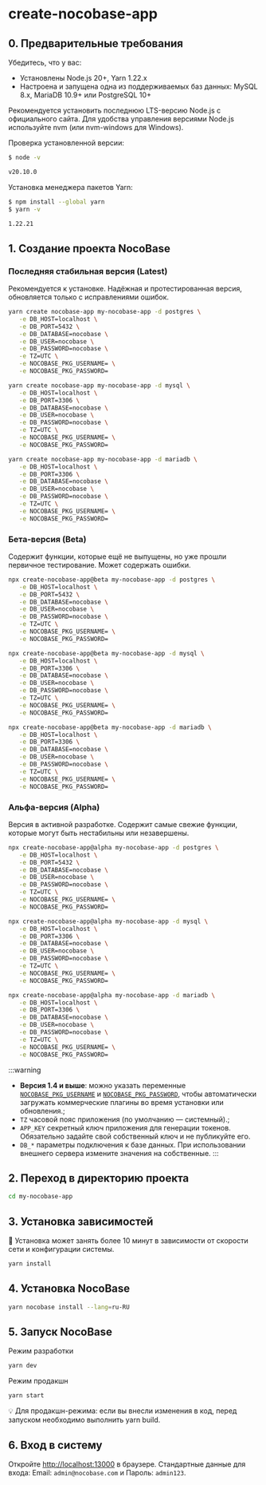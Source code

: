 # create-nocobase-app

## 0. Предварительные требования

Убедитесь, что у вас:

- Установлены Node.js 20+, Yarn 1.22.x
- Настроена и запущена одна из поддерживаемых баз данных: MySQL 8.x, MariaDB 10.9+ или PostgreSQL 10+

Рекомендуется установить последнюю LTS-версию Node.js с официального сайта. Для удобства управления версиями Node.js используйте nvm (или nvm-windows для Windows).

Проверка установленной версии:
```bash
$ node -v

v20.10.0
```

Установка менеджера пакетов Yarn:

```bash
$ npm install --global yarn
$ yarn -v

1.22.21
```

## 1. Создание проекта NocoBase

### Последняя стабильная версия (Latest)

Рекомендуется к установке. Надёжная и протестированная версия, обновляется только с исправлениями ошибок.

<Tabs>
<div label="PostgreSQL" name="postgres">

```bash
yarn create nocobase-app my-nocobase-app -d postgres \
   -e DB_HOST=localhost \
   -e DB_PORT=5432 \
   -e DB_DATABASE=nocobase \
   -e DB_USER=nocobase \
   -e DB_PASSWORD=nocobase \
   -e TZ=UTC \
   -e NOCOBASE_PKG_USERNAME= \
   -e NOCOBASE_PKG_PASSWORD=
```

</div>

<div label="MySQL" name="mysql">

```bash
yarn create nocobase-app my-nocobase-app -d mysql \
   -e DB_HOST=localhost \
   -e DB_PORT=3306 \
   -e DB_DATABASE=nocobase \
   -e DB_USER=nocobase \
   -e DB_PASSWORD=nocobase \
   -e TZ=UTC \
   -e NOCOBASE_PKG_USERNAME= \
   -e NOCOBASE_PKG_PASSWORD=
```

</div>

<div label="MariaDB" name="mariadb">

```bash
yarn create nocobase-app my-nocobase-app -d mariadb \
   -e DB_HOST=localhost \
   -e DB_PORT=3306 \
   -e DB_DATABASE=nocobase \
   -e DB_USER=nocobase \
   -e DB_PASSWORD=nocobase \
   -e TZ=UTC \
   -e NOCOBASE_PKG_USERNAME= \
   -e NOCOBASE_PKG_PASSWORD=
```

</div>
</Tabs>

### Бета-версия (Beta)

Содержит функции, которые ещё не выпущены, но уже прошли первичное тестирование. Может содержать ошибки.

<Tabs>
<div label="PostgreSQL" name="postgres">

```bash
npx create-nocobase-app@beta my-nocobase-app -d postgres \
   -e DB_HOST=localhost \
   -e DB_PORT=5432 \
   -e DB_DATABASE=nocobase \
   -e DB_USER=nocobase \
   -e DB_PASSWORD=nocobase \
   -e TZ=UTC \
   -e NOCOBASE_PKG_USERNAME= \
   -e NOCOBASE_PKG_PASSWORD=
```

</div>

<div label="MySQL" name="mysql">

```bash
npx create-nocobase-app@beta my-nocobase-app -d mysql \
   -e DB_HOST=localhost \
   -e DB_PORT=3306 \
   -e DB_DATABASE=nocobase \
   -e DB_USER=nocobase \
   -e DB_PASSWORD=nocobase \
   -e TZ=UTC \
   -e NOCOBASE_PKG_USERNAME= \
   -e NOCOBASE_PKG_PASSWORD=
```

</div>

<div label="MariaDB" name="mariadb">

```bash
npx create-nocobase-app@beta my-nocobase-app -d mariadb \
   -e DB_HOST=localhost \
   -e DB_PORT=3306 \
   -e DB_DATABASE=nocobase \
   -e DB_USER=nocobase \
   -e DB_PASSWORD=nocobase \
   -e TZ=UTC \
   -e NOCOBASE_PKG_USERNAME= \
   -e NOCOBASE_PKG_PASSWORD=
```

</div>
</Tabs>

### Альфа-версия (Alpha)

Версия в активной разработке. Содержит самые свежие функции, которые могут быть нестабильны или незавершены.

<Tabs>
<div label="PostgreSQL" name="postgres">

```bash
npx create-nocobase-app@alpha my-nocobase-app -d postgres \
   -e DB_HOST=localhost \
   -e DB_PORT=5432 \
   -e DB_DATABASE=nocobase \
   -e DB_USER=nocobase \
   -e DB_PASSWORD=nocobase \
   -e TZ=UTC \
   -e NOCOBASE_PKG_USERNAME= \
   -e NOCOBASE_PKG_PASSWORD=
```

</div>

<div label="MySQL" name="mysql">

```bash
npx create-nocobase-app@alpha my-nocobase-app -d mysql \
   -e DB_HOST=localhost \
   -e DB_PORT=3306 \
   -e DB_DATABASE=nocobase \
   -e DB_USER=nocobase \
   -e DB_PASSWORD=nocobase \
   -e TZ=UTC \
   -e NOCOBASE_PKG_USERNAME= \
   -e NOCOBASE_PKG_PASSWORD=
```

</div>

<div label="MariaDB" name="mariadb">

```bash
npx create-nocobase-app@alpha my-nocobase-app -d mariadb \
   -e DB_HOST=localhost \
   -e DB_PORT=3306 \
   -e DB_DATABASE=nocobase \
   -e DB_USER=nocobase \
   -e DB_PASSWORD=nocobase \
   -e TZ=UTC \
   -e NOCOBASE_PKG_USERNAME= \
   -e NOCOBASE_PKG_PASSWORD=
```

</div>
</Tabs>

:::warning

- **Версия 1.4 и выше**: можно указать переменные [`NOCOBASE_PKG_USERNAME`](/welcome/getting-started/env#nocobase_pkg_username) и [`NOCOBASE_PKG_PASSWORD`](/welcome/getting-started/env#nocobase_pkg_password), чтобы автоматически загружать коммерческие плагины во время установки или обновления.;
- `TZ` часовой пояс приложения (по умолчанию — системный).;
- `APP_KEY` секретный ключ приложения для генерации токенов. Обязательно задайте свой собственный ключ и не публикуйте его.
- `DB_*` параметры подключения к базе данных. При использовании внешнего сервера измените значения на собственные.
  :::

## 2. Переход в директорию проекта

```bash
cd my-nocobase-app
```

## 3. Установка зависимостей

📢 Установка может занять более 10 минут в зависимости от скорости сети и конфигурации системы.

```bash
yarn install
```

## 4. Установка NocoBase

```bash
yarn nocobase install --lang=ru-RU
```

## 5. Запуск NocoBase

Режим разработки

```bash
yarn dev
```

Режим продакшн

```bash
yarn start
```

💡 Для продакшн-режима: если вы внесли изменения в код, перед запуском необходимо выполнить yarn build.

## 6. Вход в систему

Откройте [http://localhost:13000](http://localhost:13000) в браузере. Стандартные данные для входа: Email: `admin@nocobase.com` и Пароль: `admin123`.

